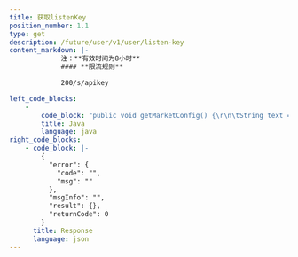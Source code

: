 ```yaml
---
title: 获取listenKey
position_number: 1.1
type: get
description: /future/user/v1/user/listen-key
content_markdown: |-
             注：**有效时间为8小时**
             #### **限流规则**

             200/s/apikey

left_code_blocks:
    -
        code_block: "public void getMarketConfig() {\r\n\tString text = HttpUtil.get(URL + \"/data/api/user/v1/getMarketConfig\");\r\n\tSystem.out.println(text);\r\n}"
        title: Java
        language: java
right_code_blocks:
    - code_block: |-
        {
          "error": {
            "code": "",
            "msg": ""
          },
          "msgInfo": "",
          "result": {},
          "returnCode": 0
        }
      title: Response
      language: json
---
```

